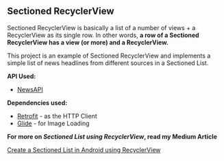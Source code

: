 ## Sectioned RecyclerView

Sectioned RecyclerView is basically a list of a number of views + a RecyclerView as its single row. In other words, **a row of a Sectioned RecyclerView has a view (or more) and a RecyclerView.**

This project is an example of Sectioned RecyclerView and implements a simple list of news headlines from different sources in a Sectioned List.


**API Used:**
* [NewsAPI](https://newsapi.org)

**Dependencies used:**
* [Retrofit](https://square.github.io/retrofit/) - as the HTTP Client
* [Glide](https://bumptech.github.io/glide/) - for Image Loading

**For more on _Sectioned List using RecyclerView_, read my Medium Article**

[Create a Sectioned List in Android using RecyclerView]()
